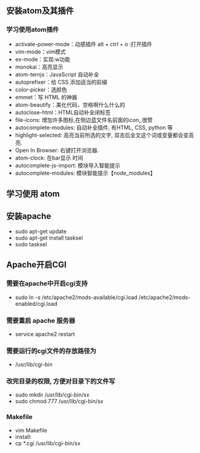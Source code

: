 
## 安装atom及其插件
### 学习使用atom插件
- activate-power-mode：动感插件 atl + ctrl + o :打开插件
- vim-mode：vim模式
- ex-mode：实现:w功能
- monokai：高亮显示
- atom-ternjs：JavaScript 自动补全
- autoprefixer：给 CSS 添加适当的前缀
- color-picker：选颜色
- emmet：写 HTML 的神器
- atom-beautify：美化代码，空格啊什么什么的
- autoclose-html：HTML自动补全闭标签
- file-icons: 增加许多图标,在侧边蓝文件名前面的icon,,很赞
- autocomplete-modules: 自动补全插件, 有HTML, CSS, python 等
- highlight-selected: 高亮当前所选的文字, 双击后全文这个词或变量都会变高亮.
- Open In Browser: 右键打开浏览器.
- atom-clock: 在bar显示 时间
- autocomplete-js-import: 模块导入智能提示
- autocomplete-modules: 模块智能提示【node_modules】
## 学习使用 atom
## 安装apache
- sudo apt-get update
- sudo apt-get install tasksel
- sudo tasksel
## Apache开启CGI
### 需要在apache中开启cgi支持
- sudo ln -s /etc/apache2/mods-available/cgi.load /etc/apache2/mods-enabled/cgi.load
### 需要重启 apache 服务器
- service apache2 restart
### 需要运行的cgi文件的存放路径为
- /usr/lib/cgi-bin
### 改完目录的权限, 方便对目录下的文件写
- sudo mkdir /usr/lib/cgi-bin/sx
- sudo chmod 777 /usr/lib/cgi-bin/sx
### Makefile
- vim Makefile
- install:
- cp *.cgi /usr/lib/cgi-bin/sx
